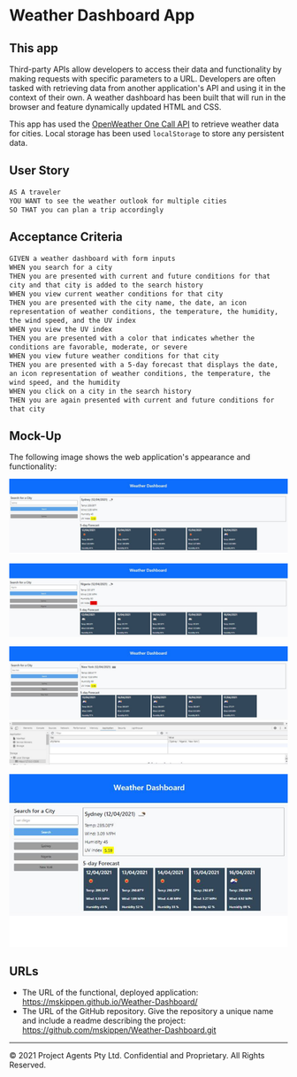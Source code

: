 # Weather Dashboard App

## This app

Third-party APIs allow developers to access their data and functionality by making requests with specific parameters to a URL. Developers are often tasked with retrieving data from another application's API and using it in the context of their own. A weather dashboard has been built that will run in the browser and feature dynamically updated HTML and CSS.

This app has used the [OpenWeather One Call API](https://openweathermap.org/api/one-call-api) to retrieve weather data for cities. Local storage has been used `localStorage` to store any persistent data.

## User Story

```
AS A traveler
YOU WANT to see the weather outlook for multiple cities
SO THAT you can plan a trip accordingly
```

## Acceptance Criteria

```
GIVEN a weather dashboard with form inputs
WHEN you search for a city
THEN you are presented with current and future conditions for that city and that city is added to the search history
WHEN you view current weather conditions for that city
THEN you are presented with the city name, the date, an icon representation of weather conditions, the temperature, the humidity, the wind speed, and the UV index
WHEN you view the UV index
THEN you are presented with a color that indicates whether the conditions are favorable, moderate, or severe
WHEN you view future weather conditions for that city
THEN you are presented with a 5-day forecast that displays the date, an icon representation of weather conditions, the temperature, the wind speed, and the humidity
WHEN you click on a city in the search history
THEN you are again presented with current and future conditions for that city
```

## Mock-Up

The following image shows the web application's appearance and functionality:

![The weather app includes a search option by city.](./Assets/images/WeatherSearchByCity.JPG)

![The weather app includes a five-day forecast and current weather conditions by city and highlights the UV index.](./Assets/images/ColouredUVIndex.JPG)

![The weather app saves your previous City search to Local storage](./Assets/images/SavesToLocalStorage.JPG)

![The weather app displays your previous City searches and allows you to easily access the weather for that city once again on click](./Assets/images/WeatherSearchByCityFinalDisplay.JPG)

## URLs

- The URL of the functional, deployed application: <https://mskippen.github.io/Weather-Dashboard/>
- The URL of the GitHub repository. Give the repository a unique name and include a readme describing the project: <https://github.com/mskippen/Weather-Dashboard.git>

---

© 2021 Project Agents Pty Ltd. Confidential and Proprietary. All Rights Reserved.
